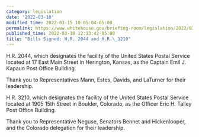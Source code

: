 ```yaml
---
category: legislation
date: '2022-03-10'
modified_time: 2022-03-15 10:05:04-05:00
permalink: https://www.whitehouse.gov/briefing-room/legislation/2022/03/10/bills-signed-h-r-2044-and-h-r-3210/
published_time: 2022-03-10 12:13:42-05:00
title: "Bills Signed: H.R. 2044 and H.R.\_3210"
---
```

 
H.R. 2044, which designates the facility of the United States Postal
Service located at 17 East Main Street in Herington, Kansas, as the
Captain Emil J. Kapaun Post Office Building.

Thank you to Representatives Mann, Estes, Davids, and LaTurner for their
leadership.

H.R. 3210, which designates the facility of the United States Postal
Service located at 1905 15th Street in Boulder, Colorado, as the Officer
Eric H. Talley Post Office Building.

Thank you to Representative Neguse, Senators Bennet and Hickenlooper,
and the Colorado delegation for their leadership.
